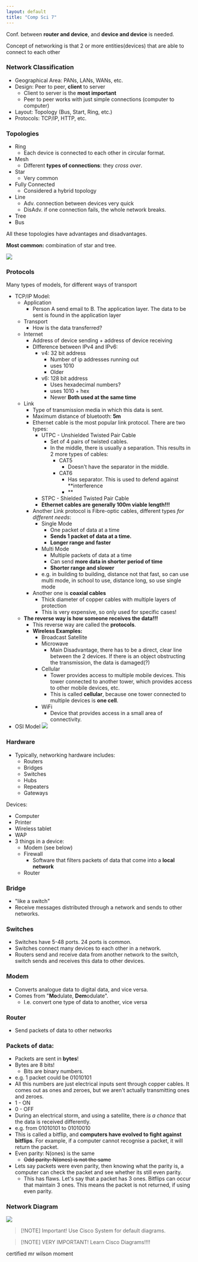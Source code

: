 ```yaml
---
layout: default
title: "Comp Sci 7"
---
```


Conf. between **router and device**, and **device and device** is needed.

Concept of networking is that 2 or more entities(devices) that are able to connect to each other

### Network Classification
- Geographical Area: PANs, LANs, WANs, etc.
- Design: Peer to peer, **client** to server
	- Client to server is the **most important**
	- Peer to peer works with just simple connections (computer to computer)
- Layout: Topology (Bus, Start, Ring, etc.)
- Protocols: TCP/IP, HTTP, etc.
### Topologies
- Ring
	- Each device is connected to each other in circular format.
- Mesh
	- Different **types of connections**: they *cross over*. 
- Star
	- Very common
- Fully Connected
	- Considered a hybrid topology
- Line
	- Adv. connection between devices very quick
	- DisAdv. if one connection fails, the whole network breaks.
- Tree
- Bus

All these topologies have advantages and disadvantages.

**Most common:** combination of star and tree.

![](000_Files/Pasted%20image%2020221104091837.png)

### Protocols
Many types of models, for different ways of transport
- TCP/IP Model:
	- Application
		- Person A send email to B. The application layer. The data to be sent is found in the application layer
	- Transport 
		- How is the data transferred?
	- Internet
		- Address of device sending + address of device receiving
		- DIfference between IPv4 and IPv6:
			- v4: 32 bit address
				- Number of ip addresses running out
				- uses 1010
				- Older
			- v6: 128 bit address
				- Uses hexadecimal numbers?
				- uses 1010 + hex
				- Newer
			**Both used at the same time**
	- Link
		- Type of transmission media in which this data is sent.
		- Maximum distance of bluetooth: **5m**
		- Ethernet cable is the most popular link protocol. There are two types:
			- UTPC - Unshielded Twisted Pair Cable
				- Set of 4 pairs of twisted cables.
				- In the middle, there is usually a separation. This results in 2 more types of cables:
					- CAT5
						- Doesn't have the separator in the middle.
					- CAT6
						- Has separator. This is used to defend against **interference
						- **
			- STPC - Shielded Twisted Pair Cable
			- **Ethernet cables are generally 100m viable length!!!**
		- Another Link protocol is Fibre-optic cables, different types *for different needs*:
			- Single Mode
				- One packet of data at a time
				- **Sends 1 packet of data at a time.**
				- **Longer range and faster**
			- Multi Mode
				- Multiple packets of data at a time
				- Can send **more data in shorter period of time**
				- **Shorter range and slower**
			-  e.g. in building to building, distance not that fast, so can use multi mode, in school to use, distance long, so use single mode
		- Another one is **coaxial cables**
			- Thick diameter of copper cables with multiple layers of protection
			- This is very expensive, so only used for specific cases!
	- **The reverse way is how someone receives the data!!!**
		- This reverse way are called the **protocols**. 
		- **Wireless Examples:**
			- Broadcast Satellite
			- Microwave
				- Main Disadvantage, there has to be a direct, clear line between the 2 devices. If there is an object obstructing the transmission, the data is damaged(?)
			- Cellular
				- Tower provides access to multiple mobile devices. This tower connected to another tower, which provides access to other mobile devices, etc.
				- This is called **cellular**, because one tower connected to multiple devices is **one cell**.
			- WiFi
				- Device that provides access in a small area of connectivity.
- OSI Model
![](000_Files/Pasted%20image%2020221104092753.png)

### Hardware
- Typically, networking hardware includes:
	- Routers
	- Bridges
	- Switches
	- Hubs
	- Repeaters
	- Gateways

Devices:
- Computer
- Printer
- Wireless tablet
- WAP
- 3 things in a device:
	- Modem (see below)
	- Firewall 
		- Software that filters packets of data that come into a **local network**
	- Router
### Bridge
- "like a switch"
- Receive messages distributed through a network and sends to other networks.

### Switches
- Switches have 5-48 ports. 24 ports is common.
- Switches connect many devices to each other in a network.
- Routers send and receive data from another network to the switch, switch sends and receives this data to other devices. 

### Modem
- Converts analogue data to digital data, and vice versa.
- Comes from "**Mo**dulate, **Dem**odulate".
	- I.e. convert one type of data to another, vice versa

### Router
- Send packets of data to other networks

### Packets of data:
- Packets are sent in **bytes**!
- Bytes are 8 bits!
	- Bits are binary numbers.
- e.g. 1 packet could be 01010101
- All this numbers are just electrical inputs sent through copper cables. It comes out as ones and zeroes, but we aren't actually transmitting ones and zeroes.
- 1 - ON
- 0 - OFF
- During an electrical storm, and using a satellite, there *is a chance* that the data is received differently.
- e.g. from 01010101 to 01010010
- This is called a bitflip, and **computers have evolved to fight against bitflips**. For example, if a computer cannot recognise a packet, it will return the packet.
- Even parity: N(ones) is the same
	- ~~Odd parity: N(ones) is not the same~~
- Lets say packets were even parity, then knowing what the parity is, a computer can check the packet and see whether its still even parity.
	- This has flaws. Let's say that a packet has 3 ones. Bitflips can occur that maintain 3 ones. This means the packet is not returned, if using even parity.

### Network Diagram
![](000_Files/Pasted%20image%2020221104101741.png)

> [!NOTE] Important!
> Use Cisco System for default diagrams.


> [!NOTE] VERY IMPORTANT!
> Learn Cisco Diagrams!!!!

certified mr wilson moment
